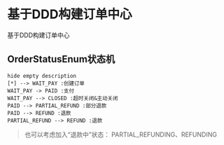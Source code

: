 # 基于DDD构建订单中心
基于DDD构建订单中心

## OrderStatusEnum状态机
```plantuml
hide empty description
[*] --> WAIT_PAY :创建订单
WAIT_PAY -> PAID :支付
WAIT_PAY --> CLOSED :超时关闭&主动关闭
PAID --> PARTIAL_REFUND :部分退款
PAID --> REFUND :退款
PARTIAL_REFUND --> REFUND :退款
```
> 也可以考虑加入“退款中”状态： PARTIAL_REFUNDING、REFUNDING